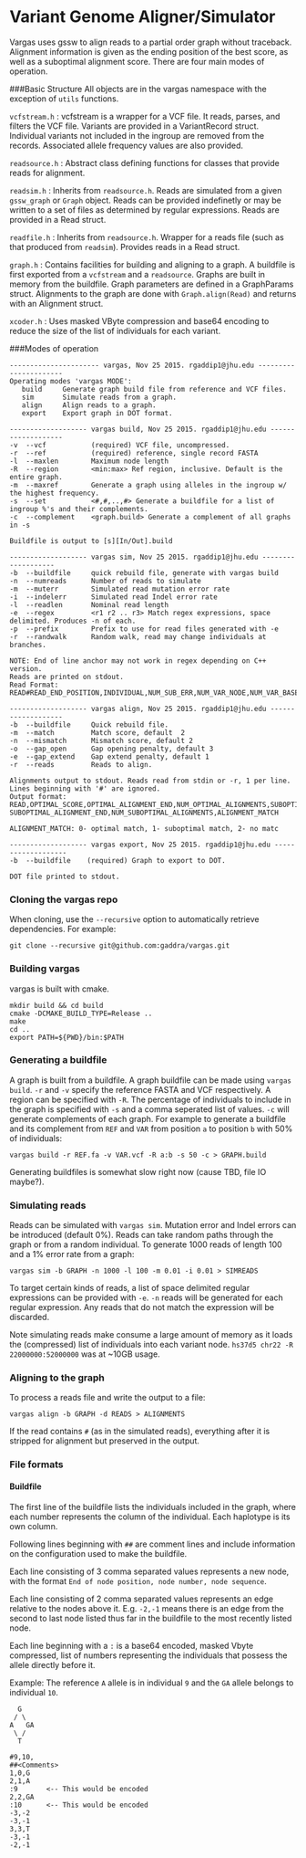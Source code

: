 # Variant Genome Aligner/Simulator
Vargas uses gssw to align reads to a partial order graph without traceback. Alignment information is given as the ending position of the best score, as well as a suboptimal alignment score. There are four main modes of operation.

###Basic Structure
All objects are in the vargas namespace with the exception of `utils` functions.

`vcfstream.h` : vcfstream is a wrapper for a VCF file. It reads, parses, and filters the VCF file. Variants are provided
in a VariantRecord struct. Individual variants not included in the ingroup are removed from the records. Associated allele
frequency values are also provided.

`readsource.h` : Abstract class defining functions for classes that provide reads for alignment.

`readsim.h` : Inherits from `readsource.h`. Reads are simulated from a given `gssw_graph` or `Graph` object. Reads 
can be provided indefinetly or may be written to a set of files as determined by regular expressions. Reads are provided
in a Read struct.

`readfile.h` : Inherits from `readsource.h`. Wrapper for a reads file (such as that produced from `readsim`). Provides reads in a Read struct.

`graph.h` : Contains facilities for building and aligning to a graph. A buildfile is first exported from a `vcfstream` and
a `readsource`. Graphs are built in memory from the buildfile. Graph parameters are defined in a GraphParams struct.
Alignments to the graph are done with `Graph.align(Read)` and returns with an Alignment struct.

`xcoder.h` : Uses masked VByte compression and base64 encoding to reduce the size of the list of individuals for each variant.


###Modes of operation
 ```
---------------------- vargas, Nov 25 2015. rgaddip1@jhu.edu ----------------------
Operating modes 'vargas MODE':
	build     Generate graph build file from reference and VCF files.
	sim       Simulate reads from a graph.
	align     Align reads to a graph.
	export    Export graph in DOT format.
 ```
 
 ```
------------------- vargas build, Nov 25 2015. rgaddip1@jhu.edu -------------------
-v	--vcf           (required) VCF file, uncompressed.
-r	--ref           (required) reference, single record FASTA
-l	--maxlen        Maximum node length
-R	--region        <min:max> Ref region, inclusive. Default is the entire graph.
-m	--maxref        Generate a graph using alleles in the ingroup w/ the highest frequency.
-s	--set           <#,#,..,#> Generate a buildfile for a list of ingroup %'s and their complements.
-c	--complement    <graph.build> Generate a complement of all graphs in -s

Buildfile is output to [s][In/Out].build

 ```
 
 ```
------------------- vargas sim, Nov 25 2015. rgaddip1@jhu.edu -------------------
-b	--buildfile     quick rebuild file, generate with vargas build
-n	--numreads      Number of reads to simulate
-m	--muterr        Simulated read mutation error rate
-i	--indelerr      Simulated read Indel error rate
-l	--readlen       Nominal read length
-e	--regex         <r1 r2 .. r3> Match regex expressions, space delimited. Produces -n of each.
-p	--prefix        Prefix to use for read files generated with -e
-r	--randwalk      Random walk, read may change individuals at branches.

NOTE: End of line anchor may not work in regex depending on C++ version. 
Reads are printed on stdout.
Read Format:
READ#READ_END_POSITION,INDIVIDUAL,NUM_SUB_ERR,NUM_VAR_NODE,NUM_VAR_BASES

 ```
 
 ```
------------------- vargas align, Nov 25 2015. rgaddip1@jhu.edu -------------------
-b	--buildfile     Quick rebuild file.
-m	--match         Match score, default  2
-n	--mismatch      Mismatch score, default 2
-o	--gap_open      Gap opening penalty, default 3
-e	--gap_extend    Gap extend penalty, default 1
-r	--reads         Reads to align.

Alignments output to stdout. Reads read from stdin or -r, 1 per line.
Lines beginning with '#' are ignored.
Output format:
READ,OPTIMAL_SCORE,OPTIMAL_ALIGNMENT_END,NUM_OPTIMAL_ALIGNMENTS,SUBOPTIMAL_SCORE,
SUBOPTIMAL_ALIGNMENT_END,NUM_SUBOPTIMAL_ALIGNMENTS,ALIGNMENT_MATCH

ALIGNMENT_MATCH: 0- optimal match, 1- suboptimal match, 2- no matc
```

```
------------------- vargas export, Nov 25 2015. rgaddip1@jhu.edu -------------------
-b	--buildfile    (required) Graph to export to DOT.

DOT file printed to stdout.

```

### Cloning the vargas repo

When cloning, use the `--recursive` option to automatically retrieve dependencies.  For example:

```
git clone --recursive git@github.com:gaddra/vargas.git
```

### Building vargas

vargas is built with cmake.

```
mkdir build && cd build
cmake -DCMAKE_BUILD_TYPE=Release ..
make
cd ..
export PATH=${PWD}/bin:$PATH
```

### Generating a buildfile
 
 A graph is built from a buildfile. A graph buildfile can be made using `vargas build`.
  `-r` and `-v` specify the reference FASTA and VCF respectively. A region can be specified with `-R`.
  The percentage of individuals to include in the graph is specified with `-s` and a comma seperated list of values.
  `-c` will generate complements of each graph.
   For example to generate a buildfile and its complement from `REF` and `VAR` from position `a` to position `b` with 50% of individuals:
 
 `vargas build -r REF.fa -v VAR.vcf -R a:b -s 50 -c > GRAPH.build`
 
 Generating buildfiles is somewhat slow right now (cause TBD, file IO maybe?).
 
### Simulating reads
 
 Reads can be simulated with `vargas sim`. Mutation error and Indel errors can be introduced (default 0%).
 Reads can take random paths through the graph or from a random individual. To generate 1000 reads of length 100 and a 1% error rate from a graph:
 
 `vargas sim -b GRAPH -n 1000 -l 100 -m 0.01 -i 0.01 > SIMREADS`
 
 To target certain kinds of reads, a list of space delimited regular expressions can be provided with `-e`. `-n` reads will be generated for each regular expression. Any reads that do not match the expression will be discarded.
 
 Note simulating reads make consume a large amount of memory as it loads the (compressed) list of individuals into each variant node. `hs37d5 chr22 -R 22000000:52000000` was at ~10GB usage.

### Aligning to the graph
 
To process a reads file and write the output to a file:
 
 `vargas align -b GRAPH -d READS > ALIGNMENTS`
 
If the read contains `#` (as in the simulated reads), everything after it is stripped for alignment but preserved in the output.

### File formats

#### Buildfile

The first line of the buildfile lists the individuals included in the graph, where each number represents the column of the individual. Each haplotype is its own column.

Following lines beginning with `##` are comment lines and include information on the configuration used to make the buildfile.

Each line consisting of 3 comma separated values represents a new node, with the format `End of node position, node number, node sequence`.

Each line consisting of 2 comma separated values represents an edge relative to the nodes above it. E.g. `-2,-1` means there is an edge from the second to last node listed thus far in the buildfile to the most recently listed node.

Each line beginning with a `:` is a base64 encoded, masked Vbyte compressed, list of numbers representing the individuals that possess the allele directly before it.

Example:
The reference `A` allele is in individual `9` and the `GA` allele belongs to individual `10`.
```
  G
 / \
A   GA
 \ /
  T
```

```
#9,10,
##<Comments>
1,0,G
2,1,A
:9       <-- This would be encoded
2,2,GA
:10      <-- This would be encoded
-3,-2
-3,-1
3,3,T
-3,-1
-2,-1
```

